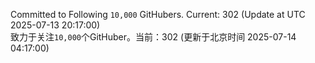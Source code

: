 Committed to Following `10,000` GitHubers. Current: <!-- FOLLOWING_COUNT -->302<!-- FOLLOWING_COUNT --> (Update at UTC <!-- LAST_UPDATED -->2025-07-13 20:17:00<!-- LAST_UPDATED -->)<br>
致力于关注`10,000`个GitHuber。当前：<!-- FOLLOWING_COUNT -->302<!-- FOLLOWING_COUNT --> (更新于北京时间 <!-- LAST_UPDATED_CST -->2025-07-14 04:17:00<!-- LAST_UPDATED_CST -->)
